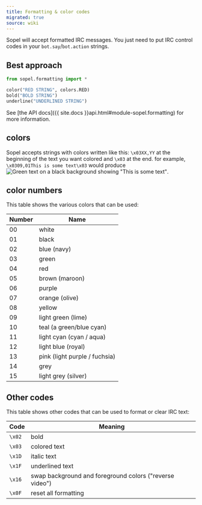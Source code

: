 ```yaml
---
title: Formatting & color codes
migrated: true
source: wiki
---
```


Sopel will accept formatted IRC messages. You just need to put IRC control codes in your `bot.say`/`bot.action` strings.

## Best approach
```python
from sopel.formatting import *

color("RED STRING", colors.RED)
bold("BOLD STRING")
underline("UNDERLINED STRING")
```
See [the API docs]({{ site.docs }}api.html#module-sopel.formatting) for more information.

## colors
Sopel accepts strings with colors written like this: `\x03XX,YY` at the beginning of the text you want colored and `\x03` at the end. for example, `\x0309,01This is some text\x03` would produce ![Green text on a black background showing "This is some text"](https://puu.sh/qKBZS/46144c4c05.png).

## color numbers
This table shows the various colors that can be used:

Number | Name
------ | ----
00     | white
01     | black
02     | blue (navy)
03     | green
04     | red
05     | brown (maroon)
06     | purple
07     | orange (olive)
08     | yellow
09     | light green (lime)
10     | teal (a green/blue cyan)
11     | light cyan (cyan / aqua)
12     | light blue (royal)
13     | pink (light purple / fuchsia)
14     | grey
15     | light grey (silver)

## Other codes
This table shows other codes that can be used to format or clear IRC text:

Code   | Meaning
------ | -------
`\x02` | bold
`\x03` | colored text
`\x1D` | italic text
`\x1F` | underlined text
`\x16` | swap background and foreground colors ("reverse video")
`\x0F` | reset all formatting